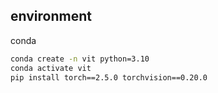 ## environment

conda
```bash
conda create -n vit python=3.10
conda activate vit
pip install torch==2.5.0 torchvision==0.20.0
```